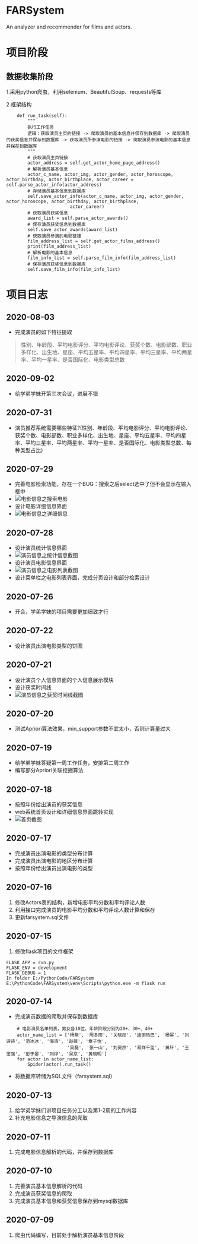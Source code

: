 # FARSystem
An analyzer and recommender for films and actors.

# 项目阶段
## 数据收集阶段
1.采用python爬虫，利用selenium、BeautifulSoup、requests等库

2.框架结构
```
    def run_task(self):
        """
        执行工作任务
        逻辑：获取演员主页的链接 -> 爬取演员的基本信息并保存到数据库 -> 爬取演员的获奖信息并保存到数据库 -> 获取演员所参演电影的链接 -> 爬取演员参演电影的基本信息并保存到数据库
        """
        # 获取演员主页链接
        actor_address = self.get_actor_home_page_address()
        # 解析演员基本信息
        actor_c_name, actor_img, actor_gender, actor_horoscope, actor_birthday, actor_birthplace, actor_career = self.parse_actor_info(actor_address)
        # 存储演员基本信息到数据库
        self.save_actor_info(actor_c_name, actor_img, actor_gender, actor_horoscope, actor_birthday, actor_birthplace,
                        actor_career)
        # 获取演员获奖信息
        award_list = self.parse_actor_awards()
        # 保存演员获奖信息到数据库
        self.save_actor_awards(award_list)
        # 获取演员参演的电影链接
        film_address_list = self.get_actor_films_address()
        print(film_address_list)
        # 解析电影的基本信息
        film_info_list = self.parse_film_info(film_address_list)
        # 保存演员获奖信息到数据库
        self.save_film_info(film_info_list)
```

# 项目日志
## 2020-08-03
+ 完成演员的如下特征提取
>性别、年龄段、平均电影评分、平均电影评论、获奖个数、电影部数、职业多样化、出生地、星座、平均五星率、平均四星率、平均三星率、平均两星率、平均一星率、是否国际化、电影类型总数
## 2020-09-02
+ 给学弟学妹开第三次会议，进展不错
## 2020-07-31
+ 演员推荐系统需要哪些特征?(性别、年龄段、平均电影评分、平均电影评论、获奖个数、电影部数、职业多样化、出生地、星座、平均五星率、平均四星率、平均三星率、平均两星率、平均一星率、是否国际化、电影类型总数、每种类型占比)
## 2020-07-29
+ 完善电影检索功能，存在一个BUG：搜索之后select选中了但不会显示在输入框中
+ ![电影信息之搜索电影](https://github.com/HunterLC/FARSystem/blob/master/static/image/film_search.png)
+ 设计电影详细信息界面
+ ![电影信息之详细信息](https://github.com/HunterLC/FARSystem/blob/master/static/image/film_info.png)
## 2020-07-28
+ 设计演员统计信息界面
+ ![演员信息之统计信息截图](https://github.com/HunterLC/FARSystem/blob/master/static/image/actor_info_data_statistic.png)
+ 设计演员电影信息界面
+ ![演员信息之电影列表截图](https://github.com/HunterLC/FARSystem/blob/master/static/image/actor_info_film_list.png)
+ 设计菜单栏之电影列表界面，完成分页设计和部分检索设计
## 2020-07-26
+ 开会，学弟学妹的项目需要更加细致才行
## 2020-07-22
+ 设计演员出演电影类型的饼图
## 2020-07-21
+ 设计演员个人信息界面的个人信息展示模块
+ 设计获奖时间线
+ ![演员信息之获奖时间线截图](https://github.com/HunterLC/FARSystem/blob/master/static/image/actor_info_award_timeline.png)
## 2020-07-20
+ 测试Apriori算法效果，min_support参数不宜太小，否则计算量过大
## 2020-07-19
+ 给学弟学妹答疑第一周工作任务，安排第二周工作
+ 编写部分Apriori关联挖掘算法
## 2020-07-18
+ 按照年份给出演员的获奖信息
+ web系统首页设计和详细信息界面跳转实现
+ ![首页截图](https://github.com/HunterLC/FARSystem/blob/master/static/image/start.png)
## 2020-07-17
+ 完成演员出演电影的类型分布计算
+ 完成演员出演电影的地区分布计算
+ 按照年份给出演员出演电影的类型
## 2020-07-16
1. 修改Actors表的结构，新增电影平均分数和平均评论人数
2. 利用接口完成演员的电影平均分数和平均评论人数计算和保存
3. 更新farsystem.sql文件
## 2020-07-15
1. 修改flask项目的文件框架
```
FLASK_APP = run.py
FLASK_ENV = development
FLASK_DEBUG = 1
In folder E:/PythonCode/FARSystem
E:\PythonCode\FARSystem\venv\Scripts\python.exe -m flask run
```
## 2020-07-14
+ 完成演员数据的爬取并保存到数据库
```
    # 电影演员名单列表，男女各10位，年龄阶段分别为20+、30+、40+
    actor_name_list = ['杨紫', '周冬雨', '关晓彤', '迪丽热巴', '杨幂', '刘诗诗', '范冰冰', '海清', '赵薇', '章子怡',
                       '吴磊', '张一山', '刘昊然', '易烊千玺', '黄轩', '王宝强', '彭于晏', '刘烨', '吴京', '黄晓明']
    for actor in actor_name_list:
        Spider(actor).run_task()
```
+ 将数据库转储为SQL文件（farsystem.sql）
## 2020-07-13
1. 给学弟学妹们讲项目任务分工以及第1-2周的工作内容
2. 补充电影信息之导演信息的爬取

## 2020-07-11
1. 完成电影信息解析的代码，并保存到数据库

## 2020-07-10
1. 完善演员基本信息解析的代码
2. 完成演员获奖信息的爬取
3. 完成演员基本信息和获奖信息保存到mysql数据库

## 2020-07-09
1. 爬虫代码编写，目前处于解析演员基本信息阶段
